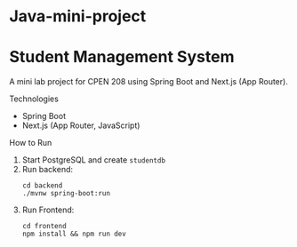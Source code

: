 # Java-mini-project
# Student Management System

A mini lab project for CPEN 208 using Spring Boot and Next.js (App Router).

Technologies
- Spring Boot 
- Next.js (App Router, JavaScript)

How to Run
1. Start PostgreSQL and create `studentdb`
2. Run backend:
   ```
   cd backend
   ./mvnw spring-boot:run
3. Run Frontend:
   ```
   cd frontend
   npm install && npm run dev

  
